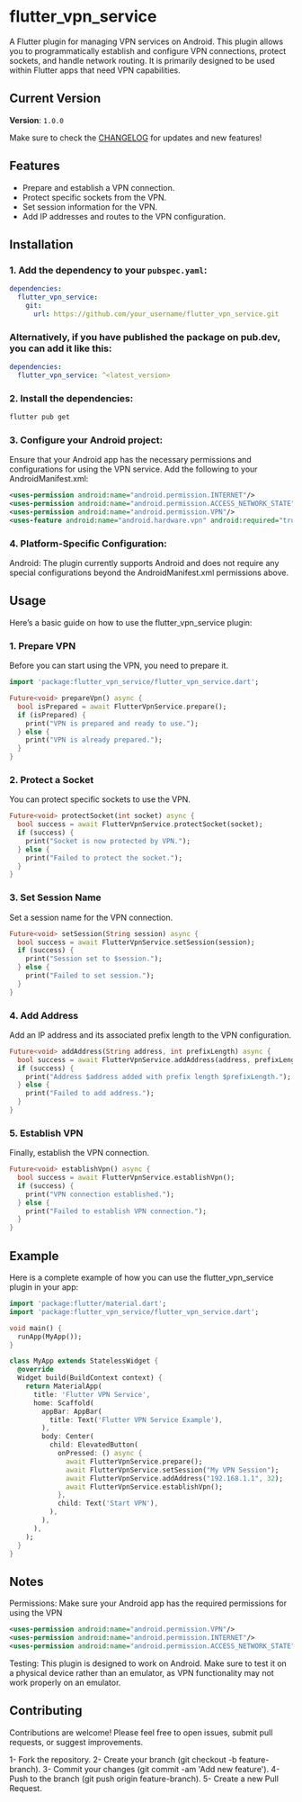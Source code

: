 # flutter_vpn_service

A Flutter plugin for managing VPN services on Android. This plugin allows you to programmatically establish and configure VPN connections, protect sockets, and handle network routing. It is primarily designed to be used within Flutter apps that need VPN capabilities.

## Current Version

**Version**: `1.0.0`

Make sure to check the [CHANGELOG](CHANGELOG.md) for updates and new features!

## Features

- Prepare and establish a VPN connection.
- Protect specific sockets from the VPN.
- Set session information for the VPN.
- Add IP addresses and routes to the VPN configuration.

## Installation

### 1. Add the dependency to your `pubspec.yaml`:

```yaml
dependencies:
  flutter_vpn_service:
    git:
      url: https://github.com/your_username/flutter_vpn_service.git
```

### Alternatively, if you have published the package on pub.dev, you can add it like this:

```yaml
dependencies:
  flutter_vpn_service: ^<latest_version>
```

### 2. Install the dependencies:

```bash
flutter pub get
```

### 3. Configure your Android project:

Ensure that your Android app has the necessary permissions and configurations for using the VPN service. Add the following to your AndroidManifest.xml:

```xml
<uses-permission android:name="android.permission.INTERNET"/>
<uses-permission android:name="android.permission.ACCESS_NETWORK_STATE"/>
<uses-permission android:name="android.permission.VPN"/>
<uses-feature android:name="android.hardware.vpn" android:required="true"/>
```

### 4. Platform-Specific Configuration:

Android: The plugin currently supports Android and does not require any special configurations beyond the AndroidManifest.xml permissions above.

## Usage

Here’s a basic guide on how to use the flutter_vpn_service plugin:

### 1. Prepare VPN

Before you can start using the VPN, you need to prepare it.

```dart
import 'package:flutter_vpn_service/flutter_vpn_service.dart';

Future<void> prepareVpn() async {
  bool isPrepared = await FlutterVpnService.prepare();
  if (isPrepared) {
    print("VPN is prepared and ready to use.");
  } else {
    print("VPN is already prepared.");
  }
}
```

### 2. Protect a Socket

You can protect specific sockets to use the VPN.

```dart
Future<void> protectSocket(int socket) async {
  bool success = await FlutterVpnService.protectSocket(socket);
  if (success) {
    print("Socket is now protected by VPN.");
  } else {
    print("Failed to protect the socket.");
  }
}
```

### 3. Set Session Name

Set a session name for the VPN connection.

```dart
Future<void> setSession(String session) async {
  bool success = await FlutterVpnService.setSession(session);
  if (success) {
    print("Session set to $session.");
  } else {
    print("Failed to set session.");
  }
}
```

### 4. Add Address

Add an IP address and its associated prefix length to the VPN configuration.

```dart
Future<void> addAddress(String address, int prefixLength) async {
  bool success = await FlutterVpnService.addAddress(address, prefixLength);
  if (success) {
    print("Address $address added with prefix length $prefixLength.");
  } else {
    print("Failed to add address.");
  }
}
```

### 5. Establish VPN

Finally, establish the VPN connection.

```dart
Future<void> establishVpn() async {
  bool success = await FlutterVpnService.establishVpn();
  if (success) {
    print("VPN connection established.");
  } else {
    print("Failed to establish VPN connection.");
  }
}
```

## Example

Here is a complete example of how you can use the flutter_vpn_service plugin in your app:

```dart
import 'package:flutter/material.dart';
import 'package:flutter_vpn_service/flutter_vpn_service.dart';

void main() {
  runApp(MyApp());
}

class MyApp extends StatelessWidget {
  @override
  Widget build(BuildContext context) {
    return MaterialApp(
      title: 'Flutter VPN Service',
      home: Scaffold(
        appBar: AppBar(
          title: Text('Flutter VPN Service Example'),
        ),
        body: Center(
          child: ElevatedButton(
            onPressed: () async {
              await FlutterVpnService.prepare();
              await FlutterVpnService.setSession("My VPN Session");
              await FlutterVpnService.addAddress("192.168.1.1", 32);
              await FlutterVpnService.establishVpn();
            },
            child: Text('Start VPN'),
          ),
        ),
      ),
    );
  }
}
```

## Notes

Permissions: Make sure your Android app has the required permissions for using the VPN

```xml
<uses-permission android:name="android.permission.VPN"/>
<uses-permission android:name="android.permission.INTERNET"/>
<uses-permission android:name="android.permission.ACCESS_NETWORK_STATE"/>
```

Testing: This plugin is designed to work on Android. Make sure to test it on a physical device rather than an emulator, as VPN functionality may not work properly on an emulator.

## Contributing

Contributions are welcome! Please feel free to open issues, submit pull requests, or suggest improvements.

1- Fork the repository.
2- Create your branch (git checkout -b feature-branch).
3- Commit your changes (git commit -am 'Add new feature').
4- Push to the branch (git push origin feature-branch).
5- Create a new Pull Request.

